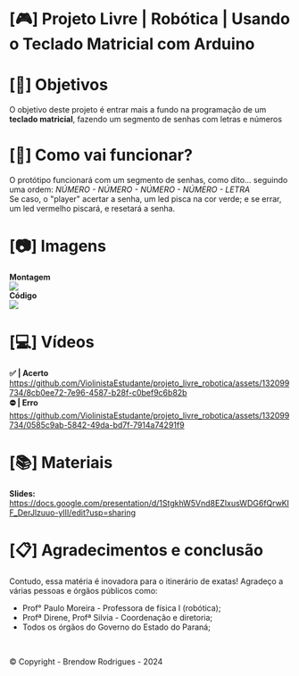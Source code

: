 # [🎮] Projeto Livre | Robótica | Usando o Teclado Matricial com Arduino

# [📰] Objetivos 
O objetivo deste projeto é entrar mais a fundo na programação de um **teclado matricial**, fazendo um segmento de senhas com letras e números

# [🤖] Como vai funcionar?
O protótipo funcionará com um segmento de senhas, como dito... seguindo uma ordem: *NÚMERO - NÚMERO - NÚMERO - NÚMERO - LETRA* <br>
Se caso, o "player" acertar a senha, um led pisca na cor verde; e se errar, um led vermelho piscará, e resetará a senha.

# [📷] Imagens
**Montagem** <br>
<img src="https://github.com/ViolinistaEstudante/projeto_livre_robotica/assets/132099734/6d9b4823-fe93-40c8-bbd2-19c55bc01b76"> <br>
**Código** <br>
<img src="https://github.com/ViolinistaEstudante/projeto_livre_robotica/assets/132099734/6598cf72-3903-4ac2-bd2b-c215e3fae58d"> <br>

# [💻] Vídeos
**✅ | Acerto** <br>
https://github.com/ViolinistaEstudante/projeto_livre_robotica/assets/132099734/8cb0ee72-7e96-4587-b28f-c0bef9c6b82b <br>
**⛔ | Erro** <br>
https://github.com/ViolinistaEstudante/projeto_livre_robotica/assets/132099734/0585c9ab-5842-49da-bd7f-7914a74291f9 <br>

# [📚] Materiais
**Slides:** https://docs.google.com/presentation/d/1StgkhW5Vnd8EZIxusWDG6fQrwKlF_DerJlzuuo-ylII/edit?usp=sharing

# [📋] Agradecimentos e conclusão
Contudo, essa matéria é inovadora para o itinerário de exatas! Agradeço a várias pessoas e órgãos públicos como:
<ul>
  <li>
    Prof° Paulo Moreira - Professora de física l (robótica);
  </li>
    <li>
    Profª Direne, Profª Silvia - Coordenação e diretoria;
  </li>
   <li>
    Todos os órgãos do Governo do Estado do Paraná;
  </li>
</ul> <br>

©️ Copyright - Brendow Rodrigues - 2024






